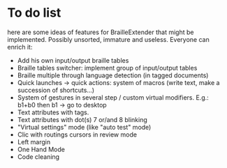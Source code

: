 # To do list
here are some ideas of features for BrailleExtender that might be implemented. Possibly unsorted, immature and useless. Everyone can enrich it:

- Add his own input/output braille tables
- Braille tables switcher: implement group of input/output tables
- Braille multiple through language detection (in tagged documents)
- Quick launches -> quick actions: system of macros (write text, make a succession of shortcuts...)
- System of gestures in several step / custom virtual  modifiers. E.g.: b1+b0 then b1 -> go to desktop
- Text attributes with tags.
- Text attributes with dot(s) 7 or/and 8 blinking
- "Virtual settings" mode (like "auto test" mode)
- Clic with routings cursors in review mode
- Left margin
- One Hand Mode
- Code cleaning

